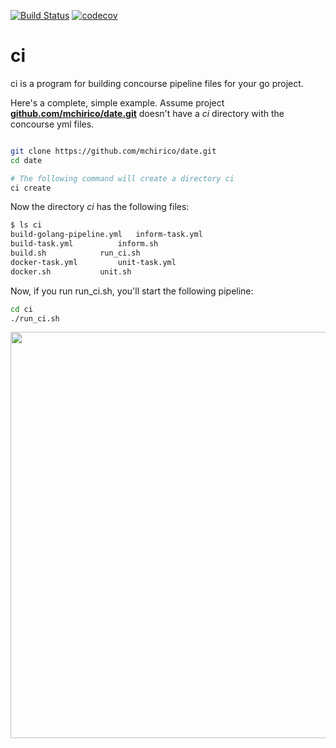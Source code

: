 


[![Build Status](https://travis-ci.org/mchirico/ci.svg?branch=master)](https://travis-ci.org/mchirico/ci)
[![codecov](https://codecov.io/gh/mchirico/ci/branch/master/graph/badge.svg)](https://codecov.io/gh/mchirico/ci)
# ci

ci is a program for building concourse pipeline files for your go project.  

Here's a complete, simple example. Assume project [**github.com/mchirico/date.git**](https://github.com/mchirico/date) doesn't have a *ci* directory
with the concourse yml files.

```bash

git clone https://github.com/mchirico/date.git
cd date

# The following command will create a directory ci
ci create
```

Now the directory *ci* has the following files:

```bash
$ ls ci
build-golang-pipeline.yml	inform-task.yml
build-task.yml			inform.sh
build.sh			run_ci.sh
docker-task.yml			unit-task.yml
docker.sh			unit.sh
```

Now, if you run run_ci.sh, you'll start the following pipeline:

```bash
cd ci
./run_ci.sh
```



<a href="https://mchirico.github.io/p/images/ciEx1.png">
<img src="https://mchirico.github.io/p/images/ciEx1.png" width="650"/>
</a>
